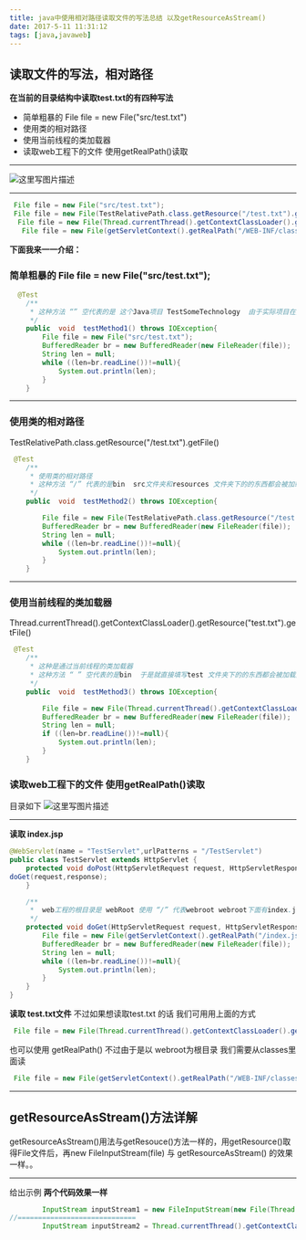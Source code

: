 ```yaml
---
title: java中使用相对路径读取文件的写法总结 以及getResourceAsStream()
date: 2017-5-11 11:31:12
tags: [java,javaweb]
---
```

##  读取文件的写法，相对路径

**在当前的目录结构中读取test.txt的有四种写法**

 -  简单粗暴的  File file = new File("src/test.txt")
 - 使用类的相对路径
 - 使用当前线程的类加载器
 - 读取web工程下的文件 使用getRealPath()读取

----------


![这里写图片描述](http://img.blog.csdn.net/20170705133500787?watermark/2/text/aHR0cDovL2Jsb2cuY3Nkbi5uZXQvbXlfX1N1bl8=/font/5a6L5L2T/fontsize/400/fill/I0JBQkFCMA==/dissolve/70/gravity/SouthEast)


----------

``` java
 File file = new File("src/test.txt");
 File file = new File(TestRelativePath.class.getResource("/test.txt").getFile());
  File file = new File(Thread.currentThread().getContextClassLoader().getResource("test.txt").getFile());
   File file = new File(getServletContext().getRealPath("/WEB-INF/classes/test.txt"));
```

**下面我来一一介绍：**

### 简单粗暴的  File file = new File("src/test.txt");

``` java
  @Test
    /**
     * 这种方法 “” 空代表的是 这个Java项目 TestSomeTechnology  由于实际项目在打包后没有src目录 所以这种方法不常用
     */
    public  void  testMethod1() throws IOException{
        File file = new File("src/test.txt");
        BufferedReader br = new BufferedReader(new FileReader(file));
        String len = null;
        while ((len=br.readLine())!=null){
            System.out.println(len);
        }
    }
```


----------
### 使用类的相对路径
TestRelativePath.class.getResource("/test.txt").getFile()

``` java
 @Test
    /**
     * 使用类的相对路径
     * 这种方法 “/” 代表的是bin  src文件夹和resources 文件夹下的的东西都会被加载到bin下面 因为这两个文件被配置为了source
     */
    public  void  testMethod2() throws IOException{

        File file = new File(TestRelativePath.class.getResource("/test.txt").getFile());
        BufferedReader br = new BufferedReader(new FileReader(file));
        String len = null;
        while ((len=br.readLine())!=null){
            System.out.println(len);
        }
    }
```


----------
### 使用当前线程的类加载器
Thread.currentThread().getContextClassLoader().getResource("test.txt").getFile()

``` java
 @Test
    /**
     * 这种是通过当前线程的类加载器
     * 这种方法 “ ” 空代表的是bin  于是就直接填写test 文件夹下的的东西都会被加载到bin下面 因为这两个文件被配置为了source
     */
    public  void  testMethod3() throws IOException{

        File file = new File(Thread.currentThread().getContextClassLoader().getResource("test.txt").getFile());
        BufferedReader br = new BufferedReader(new FileReader(file));
        String len = null;
        if ((len=br.readLine())!=null){
            System.out.println(len);
        }
    }
```

### 读取web工程下的文件 使用getRealPath()读取
目录如下
![这里写图片描述](http://img.blog.csdn.net/20170705155324205?watermark/2/text/aHR0cDovL2Jsb2cuY3Nkbi5uZXQvbXlfX1N1bl8=/font/5a6L5L2T/fontsize/400/fill/I0JBQkFCMA==/dissolve/70/gravity/SouthEast)

--------
**读取 index.jsp**

``` java
@WebServlet(name = "TestServlet",urlPatterns = "/TestServlet")
public class TestServlet extends HttpServlet {
    protected void doPost(HttpServletRequest request, HttpServletResponse response) throws ServletException, IOException {
doGet(request,response);
    }

    /**
     *  web工程的根目录是 webRoot 使用 “/” 代表webroot webroot下面有index.jsp文件
     */
    protected void doGet(HttpServletRequest request, HttpServletResponse response) throws ServletException, IOException {
        File file = new File(getServletContext().getRealPath("/index.jsp"));
        BufferedReader br = new BufferedReader(new FileReader(file));
        String len = null;
        while ((len=br.readLine())!=null){
            System.out.println(len);
        }
    }
}
```
**读取 test.txt文件**
不过如果想读取test.txt 的话  我们可用用上面的方式

``` java
 File file = new File(Thread.currentThread().getContextClassLoader().getResource("test.txt").getFile());
```

也可以使用 getRealPath()
不过由于是以 webroot为根目录 我们需要从classes里面读
``` java
 File file = new File(getServletContext().getRealPath("/WEB-INF/classes/test.txt"));
```

----------


## getResourceAsStream()方法详解
getResourceAsStream()用法与getResouce()方法一样的，用getResource()取得File文件后，再new FileInputStream(file)  与 getResourceAsStream() 的效果一样。。


----------


给出示例
**两个代码效果一样**
``` java
        InputStream inputStream1 = new FileInputStream(new File(Thread.currentThread().getContextClassLoader().getResource("test.txt").getFile()));
//=============================
        InputStream inputStream2 = Thread.currentThread().getContextClassLoader().getResourceAsStream("test.txt");
```